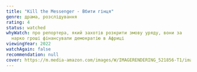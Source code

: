 ```yaml
---
title: "Kill the Messenger - Вбити гінця"
genre: драма, розслідування
rating: 4
status: watched
whyWatch: про репортера, який захотів розкрити змову уряду, вони за
  нарко гроші фінансували демократію в Африці
viewingYear: 2022
watchAgain: false
recommendation: null
cover: https://m.media-amazon.com/images/W/IMAGERENDERING_521856-T1/images/I/917t0GNR3qL._AC_UF894,1000_QL80_.jpg
---
```

